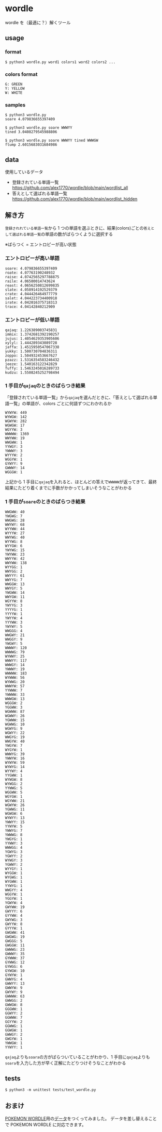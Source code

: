 # wordle

wordle を（最適に？）解くツール

## usage

### format

```
$ python3 wordle.py word1 colors1 word2 colors2 ...
```

### colors format

```
G: GREEN
Y: YELLOW
W: WHITE
```

### samples

```
$ python3 wordle.py
soare 4.079836655397409
```

```
$ python3 wordle.py soare WWWYY
tined 3.0408279545988806
```

```
$ python3 wordle.py soare WWWYY tined WWWGW
flump 2.6015683031684986
```

## data

使用しているデータ

- 登録されている単語一覧  
  https://github.com/alex1770/wordle/blob/main/wordlist_all
- 答えとして選ばれる単語一覧  
  https://github.com/alex1770/wordle/blob/main/wordlist_hidden

## 解き方

`登録されれている単語一覧`から 1 つの単語を選ぶときに、結果(colors)ごとの`答えとして選ばれる単語一覧`の単語の数がばらつくように選択する

※ばらつく = エントロピーが高い状態

### エントロピーが高い単語

```
soare: 4.079836655397409
roate: 4.07763190248932
raise: 4.0742565297788875
raile: 4.06580014743624
reast: 4.0656250812699835
slate: 4.058914192529379
crate: 4.044426464977779
salet: 4.044223734400918
irate: 4.042016375718313
trace: 4.04142840212909
```

### エントロピーが低い単語

```
qajaq: 1.226389003745831
immix: 1.3742681392190257
jujus: 1.4054629353905606
xylyl: 1.444289343089728
jaffa: 1.4515950547067338
yukky: 1.500730704836311
zoppo: 1.504932453667627
pzazz: 1.5316354583246432
jeeze: 1.540163122342829
fuffy: 1.5463245016289733
kudzu: 1.5508245252798494
```

### 1 手目が`qajaq`のときのばらつき結果

「登録されている単語一覧」から`qajaq`を選んだときに、「答えとして選ばれる単語一覧」の単語が、colors ごとに何語ずつにわかれるか

```
WYWYW: 449
WYWGW: 142
WGWYW: 282
WGWGW: 17
WGYYW: 3
WWWWW: 1369
WWYWW: 19
WWGWW: 1
YYWGY: 3
YWWWY: 3
WYYYW: 2
WGGYW: 1
GYWYY: 9
GWWWY: 14
WGGGW: 1
```

上記から 1 手目に`qajaq`を入れると、ほとんどの答えで`WWWWW`が返ってきて、最終結果にたどり着くまでに手数がかかってしまいそうなことがわかる

### 1 手目が`soare`のときのばらつき結果

```
WWGWW: 40
YWGWG: 7
WWGWG: 28
WWYWY: 68
WYYWW: 44
WYYYW: 27
WWYWG: 40
WYYWG: 8
WYYGW: 6
YWYWG: 15
YWYWW: 23
WWYYW: 42
WWYWW: 138
WYYGG: 1
WWYGG: 2
WWYYY: 61
WWYYG: 7
WWGGW: 13
WWYGY: 5
YWGWW: 14
WWYGW: 11
WGYYW: 8
YWYYG: 3
YYYYG: 1
YYYYW: 1
YWYYW: 4
YYYWW: 3
YWYWY: 5
WWGGG: 4
WWGWY: 21
WWGGY: 9
YWGWY: 5
WWWWY: 120
WWWWG: 79
WYWWY: 25
WWWYY: 117
WWWGY: 14
YWWWY: 19
WWWWW: 183
WYWWW: 56
WYWWG: 20
WWWYW: 57
YYWWW: 7
YWWWW: 33
WWWGW: 13
WGGGW: 2
YGGWW: 3
WGWWW: 87
WGWWY: 26
YGWWW: 15
WGWWG: 10
WGWYG: 9
WGWYY: 22
WWGYG: 19
WWGYW: 40
YWGYW: 7
WYGYW: 1
WWWYG: 39
YWWYW: 16
WYWYW: 59
WYWYG: 14
WYYWY: 4
YYGWW: 1
WYWGW: 8
WYWGG: 2
YYWWG: 5
WGGWW: 5
WGYGW: 1
WGYWW: 21
WGWYW: 26
YGWWG: 11
WGWGW: 6
WYWYY: 13
YWWYY: 15
YYWYW: 5
YWWYG: 7
YWWWG: 8
YWGYG: 1
YYWWY: 3
WWWGG: 4
YGWYG: 3
YGWYY: 2
WYWGY: 3
YGWWY: 2
WYYGY: 1
WYGGW: 1
WYGWG: 1
WYGWW: 1
YYWYG: 1
WWGYY: 4
WGGYW: 1
YGGYW: 1
YGWYW: 4
GWYWW: 19
GWYYY: 6
GYYWW: 4
GWYWG: 3
GWYYW: 8
GYYYW: 1
GWGWW: 41
GWGWG: 19
GWGGG: 5
GWGGW: 11
GWWWG: 23
GWWWY: 35
GYWWW: 37
GYWWG: 12
GYWGG: 6
GYWGW: 10
GYWYW: 1
GWWYG: 4
GWWYY: 13
GWWYW: 9
GWYWY: 9
GWWWW: 63
GWWGG: 2
GWWGW: 8
GGGWW: 1
GGWYY: 2
GGWWW: 7
GGYYW: 2
GGWWG: 1
GGWGW: 1
GWWGY: 2
GWGYW: 1
YWWGW: 1
YYWYY: 1
```

`qajaq`よりも`soara`の方がばらついていることがわかり、1 手目に`qajaq`よりも`soara`を入力した方が早く正解にたどりつけそうなことがわかる

## tests

```
$ python3 -m unittest tests/test_wordle.py
```

## おまけ

[POKEMON WORDLE](https://wordle.mega-yadoran.jp/)用の[データ](https://github.com/analogs1003/wordle/blob/main/pokemon5.txt)をつくってみました。
データを差し替えることで POKEMON WORDLE に対応できます。
